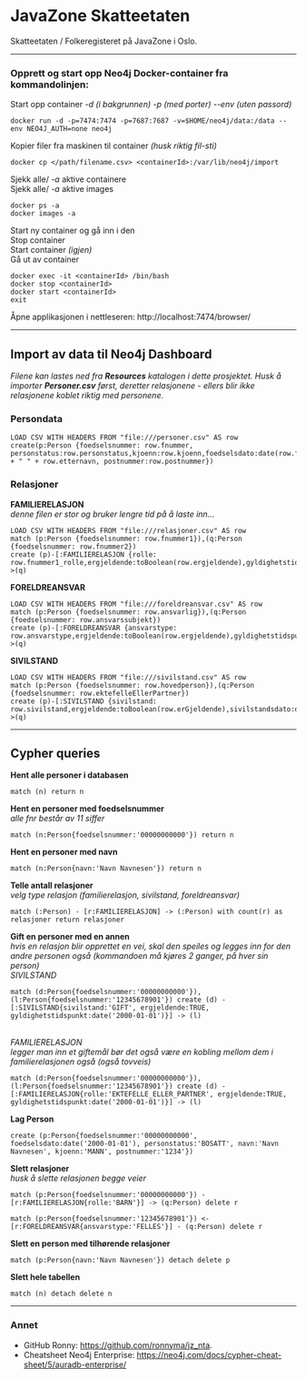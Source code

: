 # JavaZone Skatteetaten
Skatteetaten / Folkeregisteret på JavaZone i Oslo.

---
### Opprett og start opp Neo4j Docker-container fra kommandolinjen:
Start opp container _-d (i bakgrunnen) -p (med porter) --env (uten passord)_
```
docker run -d -p=7474:7474 -p=7687:7687 -v=$HOME/neo4j/data:/data --env NEO4J_AUTH=none neo4j
```
Kopier filer fra maskinen til container _(husk riktig fil-sti)_
```
docker cp </path/filename.csv> <containerId>:/var/lib/neo4j/import
```
Sjekk alle/ _-a_ aktive containere
<br/>Sjekk alle/ _-a_ aktive images
```
docker ps -a
docker images -a
```
Start ny container og gå inn i den
<br/>Stop container
<br/>Start container _(igjen)_
<br/>Gå ut av container
```
docker exec -it <containerId> /bin/bash
docker stop <containerId>
docker start <containerId>
exit
```
Åpne applikasjonen i nettleseren: http://localhost:7474/browser/

---

## Import av data til Neo4j Dashboard
_Filene kan lastes ned fra **Resources** katalogen i dette prosjektet. Husk å importer **Personer.csv** først, 
deretter relasjonene - ellers blir ikke relasjonene koblet riktig med personene._
### Persondata
```
LOAD CSV WITH HEADERS FROM "file:///personer.csv" AS row
create(p:Person {foedselsnummer: row.fnummer, personstatus:row.personstatus,kjoenn:row.kjoenn,foedselsdato:date(row.foedselsdato),sivilstand:row.sivilstand,navn:row.fornavn + " " + row.etternavn, postnummer:row.postnummer})
```
### Relasjoner
**FAMILIERELASJON**
<br/>_denne filen er stor og bruker lengre tid på å laste inn..._
```
LOAD CSV WITH HEADERS FROM "file:///relasjoner.csv" AS row
match (p:Person {foedselsnummer: row.fnummer1}),(q:Person {foedselsnummer: row.fnummer2})
create (p)-[:FAMILIERELASJON {rolle: row.fnummer1_rolle,ergjeldende:toBoolean(row.ergjeldende),gyldighetstidspunkt:date(row.gyldighetsdato)}]->(q)
```
**FORELDREANSVAR**
```
LOAD CSV WITH HEADERS FROM "file:///foreldreansvar.csv" AS row
match (p:Person {foedselsnummer: row.ansvarlig}),(q:Person {foedselsnummer: row.ansvarssubjekt})
create (p)-[:FORELDREANSVAR {ansvarstype: row.ansvarstype,ergjeldende:toBoolean(row.ergjeldende),gyldighetstidspunkt:date(row.gyldighetsdato)}]->(q)
```
**SIVILSTAND**
```
LOAD CSV WITH HEADERS FROM "file:///sivilstand.csv" AS row
match (p:Person {foedselsnummer: row.hovedperson}),(q:Person {foedselsnummer: row.ektefelleEllerPartner})
create (p)-[:SIVILSTAND {sivilstand: row.sivilstand,ergjeldende:toBoolean(row.erGjeldende),sivilstandsdato:date(row.sivilstandsdato),myndighet:row.myndighet}]->(q)
```
---
## Cypher queries
**Hent alle personer i databasen**
```cypher
match (n) return n
```
**Hent en personer med foedselsnummer**
<br/>_alle fnr består av 11 siffer_
```cypher
match (n:Person{foedselsnummer:'00000000000'}) return n
```
**Hent en personer med navn**
```cypher
match (n:Person{navn:'Navn Navnesen'}) return n
```
**Telle antall relasjoner**
<br/>_velg type relasjon (familierelasjon, sivilstand, foreldreansvar)_
```cypher
match (:Person) - [r:FAMILIERELASJON] -> (:Person) with count(r) as relasjoner return relasjoner
```
**Gift en personer med en annen**
<br/>_hvis en relasjon blir opprettet en vei, skal den speiles og legges inn for den andre personen også
(kommandoen må kjøres 2 ganger, på hver sin person)_
<br/>_SIVILSTAND_
```cypher
match (d:Person{foedselsnummer:'00000000000'}), (l:Person{foedselsnummer:'12345678901'}) create (d) - [:SIVILSTAND{sivilstand:'GIFT', ergjeldende:TRUE, gyldighetstidspunkt:date('2000-01-01')}] -> (l) 
```
<br/>_FAMILIERELASJON_
<br/>_legger man inn et giftemål bør det også være en kobling mellom dem i familierelasjonen også (også tovveis)_
```cypher
match (d:Person{foedselsnummer:'00000000000'}), (l:Person{foedselsnummer:'12345678901'}) create (d) - [:FAMILIERELASJON{rolle:'EKTEFELLE_ELLER_PARTNER', ergjeldende:TRUE, gyldighetstidspunkt:date('2000-01-01')}] -> (l)
```
**Lag Person**
```cypher
create (p:Person{foedselsnummer:'00000000000', foedselsdato:date('2000-01-01'), personstatus:'BOSATT', navn:'Navn Navnesen', kjoenn:'MANN', postnummer:'1234'})
```
**Slett relasjoner**
<br/>_husk å slette relasjonen begge veier_
```cypher
match (p:Person{foedselsnummer:'00000000000'}) - [r:FAMILIERELASJON{rolle:'BARN'}] -> (q:Person) delete r
```
```cypher
match (p:Person{foedselsnummer:'12345678901'}) <- [r:FORELDREANSVAR{ansvarstype:'FELLES'}] - (q:Person) delete r
```
**Slett en person med tilhørende relasjoner**
```cypher
match (p:Person{navn:'Navn Navnesen'}) detach delete p
```
**Slett hele tabellen**
```cypher
match (n) detach delete n
```
---
### Annet
* GitHub Ronny: https://github.com/ronnyma/jz_nta.
* Cheatsheet Neo4j Enterprise: https://neo4j.com/docs/cypher-cheat-sheet/5/auradb-enterprise/
